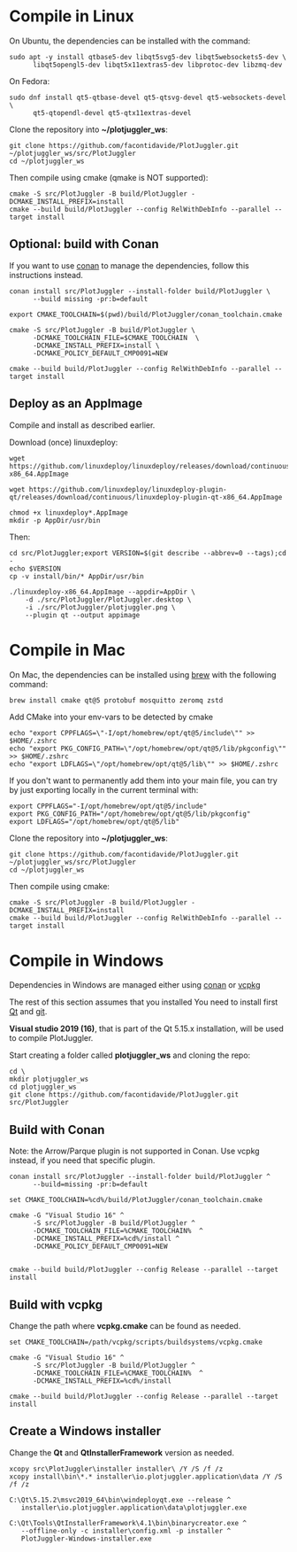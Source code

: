 # Compile in Linux

On Ubuntu, the dependencies can be installed with the command:

```shell
sudo apt -y install qtbase5-dev libqt5svg5-dev libqt5websockets5-dev \
      libqt5opengl5-dev libqt5x11extras5-dev libprotoc-dev libzmq-dev
```

On Fedora:

```shell
sudo dnf install qt5-qtbase-devel qt5-qtsvg-devel qt5-websockets-devel \
      qt5-qtopendl-devel qt5-qtx11extras-devel
```

Clone the repository into **~/plotjuggler_ws**:

```shell
git clone https://github.com/facontidavide/PlotJuggler.git ~/plotjuggler_ws/src/PlotJuggler
cd ~/plotjuggler_ws
```

Then compile using cmake (qmake is NOT supported):

```shell
cmake -S src/PlotJuggler -B build/PlotJuggler -DCMAKE_INSTALL_PREFIX=install
cmake --build build/PlotJuggler --config RelWithDebInfo --parallel --target install
```

## Optional: build with Conan

If you want to use [conan](https://conan.io/) to manage the dependencies,
follow this instructions instead.

```shell
conan install src/PlotJuggler --install-folder build/PlotJuggler \
      --build missing -pr:b=default

export CMAKE_TOOLCHAIN=$(pwd)/build/PlotJuggler/conan_toolchain.cmake

cmake -S src/PlotJuggler -B build/PlotJuggler \
      -DCMAKE_TOOLCHAIN_FILE=$CMAKE_TOOLCHAIN  \
      -DCMAKE_INSTALL_PREFIX=install \
      -DCMAKE_POLICY_DEFAULT_CMP0091=NEW

cmake --build build/PlotJuggler --config RelWithDebInfo --parallel --target install
```

## Deploy as an AppImage

Compile and install as described earlier.

Download (once) linuxdeploy:

```shell
wget https://github.com/linuxdeploy/linuxdeploy/releases/download/continuous/linuxdeploy-x86_64.AppImage

wget https://github.com/linuxdeploy/linuxdeploy-plugin-qt/releases/download/continuous/linuxdeploy-plugin-qt-x86_64.AppImage

chmod +x linuxdeploy*.AppImage
mkdir -p AppDir/usr/bin
```

Then:

```shell
cd src/PlotJuggler;export VERSION=$(git describe --abbrev=0 --tags);cd -
echo $VERSION
cp -v install/bin/* AppDir/usr/bin

./linuxdeploy-x86_64.AppImage --appdir=AppDir \
    -d ./src/PlotJuggler/PlotJuggler.desktop \
    -i ./src/PlotJuggler/plotjuggler.png \
    --plugin qt --output appimage
```

# Compile in Mac

On Mac, the dependencies can be installed using [brew](https://brew.sh/) with the following command:

```shell
brew install cmake qt@5 protobuf mosquitto zeromq zstd
```

Add CMake into your env-vars to be detected by cmake

```shell
echo "export CPPFLAGS=\"-I/opt/homebrew/opt/qt@5/include\"" >> $HOME/.zshrc
echo "export PKG_CONFIG_PATH=\"/opt/homebrew/opt/qt@5/lib/pkgconfig\"" >> $HOME/.zshrc
echo "export LDFLAGS=\"/opt/homebrew/opt/qt@5/lib\"" >> $HOME/.zshrc
```

If you don't want to permanently add them into your main file, you can try by just exporting locally in the current terminal with:

```shell
export CPPFLAGS="-I/opt/homebrew/opt/qt@5/include"
export PKG_CONFIG_PATH="/opt/homebrew/opt/qt@5/lib/pkgconfig"
export LDFLAGS="/opt/homebrew/opt/qt@5/lib"
```

Clone the repository into **~/plotjuggler_ws**:

```shell
git clone https://github.com/facontidavide/PlotJuggler.git ~/plotjuggler_ws/src/PlotJuggler
cd ~/plotjuggler_ws
```

Then compile using cmake:

```shell
cmake -S src/PlotJuggler -B build/PlotJuggler -DCMAKE_INSTALL_PREFIX=install
cmake --build build/PlotJuggler --config RelWithDebInfo --parallel --target install
```

# Compile in Windows

Dependencies in Windows are managed either using
[conan](https://conan.io/) or [vcpkg](https://vcpkg.io/en/index.html)

The rest of this section assumes that you installed
You need to install first [Qt](https://www.qt.io/download-open-source) and
[git](https://desktop.github.com/).

**Visual studio 2019 (16)**, that is part of the Qt 5.15.x installation,
 will be used to compile PlotJuggler.

Start creating a folder called **plotjuggler_ws** and cloning the repo:

```batch
cd \
mkdir plotjuggler_ws
cd plotjuggler_ws
git clone https://github.com/facontidavide/PlotJuggler.git src/PlotJuggler
```

## Build with Conan

Note: the Arrow/Parque plugin is not supported in Conan. Use vcpkg instead, if you need
that specific plugin.

```batch
conan install src/PlotJuggler --install-folder build/PlotJuggler ^
      --build=missing -pr:b=default

set CMAKE_TOOLCHAIN=%cd%/build/PlotJuggler/conan_toolchain.cmake

cmake -G "Visual Studio 16" ^
      -S src/PlotJuggler -B build/PlotJuggler ^
      -DCMAKE_TOOLCHAIN_FILE=%CMAKE_TOOLCHAIN%  ^
      -DCMAKE_INSTALL_PREFIX=%cd%/install ^
      -DCMAKE_POLICY_DEFAULT_CMP0091=NEW


cmake --build build/PlotJuggler --config Release --parallel --target install
```

## Build with vcpkg

Change the path where **vcpkg.cmake** can be found as needed.

```batch
set CMAKE_TOOLCHAIN=/path/vcpkg/scripts/buildsystems/vcpkg.cmake

cmake -G "Visual Studio 16" ^
      -S src/PlotJuggler -B build/PlotJuggler ^
      -DCMAKE_TOOLCHAIN_FILE=%CMAKE_TOOLCHAIN%  ^
      -DCMAKE_INSTALL_PREFIX=%cd%/install

cmake --build build/PlotJuggler --config Release --parallel --target install
```

## Create a Windows installer

Change the **Qt** and **QtInstallerFramework** version as needed.

```batch
xcopy src\PlotJuggler\installer installer\ /Y /S /f /z
xcopy install\bin\*.* installer\io.plotjuggler.application\data /Y /S /f /z

C:\Qt\5.15.2\msvc2019_64\bin\windeployqt.exe --release ^
   installer\io.plotjuggler.application\data\plotjuggler.exe

C:\Qt\Tools\QtInstallerFramework\4.1\bin\binarycreator.exe ^
   --offline-only -c installer\config.xml -p installer ^
   PlotJuggler-Windows-installer.exe
```
